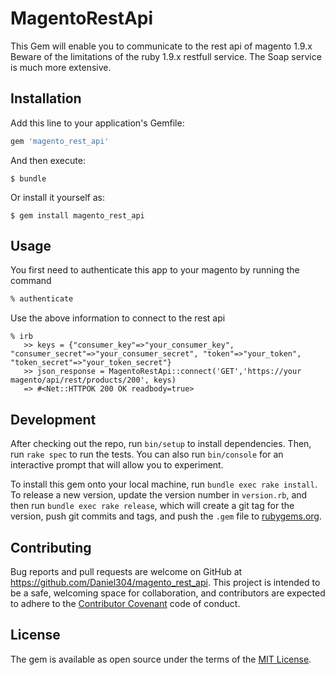 # MagentoRestApi

This Gem will enable you to communicate to the rest api of magento 1.9.x
Beware of the limitations of the ruby 1.9.x restfull service.
The Soap service is much more extensive.

## Installation

Add this line to your application's Gemfile:

```ruby
gem 'magento_rest_api'
```

And then execute:

    $ bundle

Or install it yourself as:

    $ gem install magento_rest_api

## Usage

You first need to authenticate this app to your magento by running the command
```sh
% authenticate
```

Use the above information to connect to the rest api

```irb
% irb
   >> keys = {"consumer_key"=>"your_consumer_key", "consumer_secret"=>"your_consumer_secret", "token"=>"your_token", "token_secret"=>"your_token_secret"}
   >> json_response = MagentoRestApi::connect('GET','https://your magento/api/rest/products/200', keys)
   => #<Net::HTTPOK 200 OK readbody=true>
```
## Development

After checking out the repo, run `bin/setup` to install dependencies. Then, run `rake spec` to run the tests. You can also run `bin/console` for an interactive prompt that will allow you to experiment.

To install this gem onto your local machine, run `bundle exec rake install`. To release a new version, update the version number in `version.rb`, and then run `bundle exec rake release`, which will create a git tag for the version, push git commits and tags, and push the `.gem` file to [rubygems.org](https://rubygems.org).

## Contributing

Bug reports and pull requests are welcome on GitHub at https://github.com/Daniel304/magento_rest_api. This project is intended to be a safe, welcoming space for collaboration, and contributors are expected to adhere to the [Contributor Covenant](contributor-covenant.org) code of conduct.


## License

The gem is available as open source under the terms of the [MIT License](http://opensource.org/licenses/MIT).

